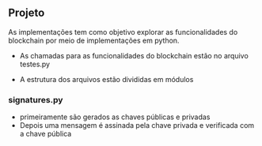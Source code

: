 

## Projeto

As implementações tem como objetivo explorar as funcionalidades do blockchain por meio de implementações em python.

- As chamadas para as funcionalidades do blockchain estão no arquivo testes.py

- A estrutura dos arquivos estão divididas em módulos


### signatures.py
 - primeiramente são gerados as chaves públicas e privadas
 - Depois uma mensagem é assinada pela chave privada e verificada com a chave pública

